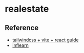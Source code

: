 # realestate

## Reference

- [tailwindcss + vite + react guide](https://www.youtube.com/watch?v=sHnG8tIYMB4)
- [inflearn](https://www.inflearn.com/course/%EB%A6%AC%EC%95%A1%ED%8A%B8-%EC%8B%A4%EB%AC%B4%EC%84%9C%EB%B9%84%EC%8A%A4-%EC%A0%9C%EC%9E%91%ED%95%98%EA%B8%B0/dashboard)